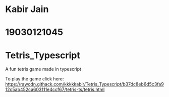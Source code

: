 # Kabir Jain
# 19030121045
# Tetris_Typescript
A fun tetris game made in typescript

To play the game click here: https://rawcdn.githack.com/kkkkkabir/Tetris_Typescript/b37dc8eb6d5c3fa912c5ab452ca603111e4ccf67/tetris-ts/tetris.html
